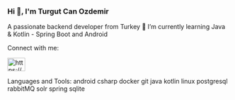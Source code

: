 ### Hi 👋, I'm Turgut Can Ozdemir

A passionate backend developer from Turkey
🌱 I’m currently learning Java & Kotlin - Spring Boot and Android

Connect with me:

<a href="https://www.linkedin.com/in/tcozdemir/" rel="nofollow"><img align="center" src="https://raw.githubusercontent.com/rahuldkjain/github-profile-readme-generator/master/src/images/icons/Social/linked-in-alt.svg" alt="https://www.linkedin.com/in/metehanmengen/" height="30" width="40" style="max-width: 100%;"></a>

Languages and Tools:
android csharp docker git java kotlin linux postgresql rabbitMQ solr spring sqlite
